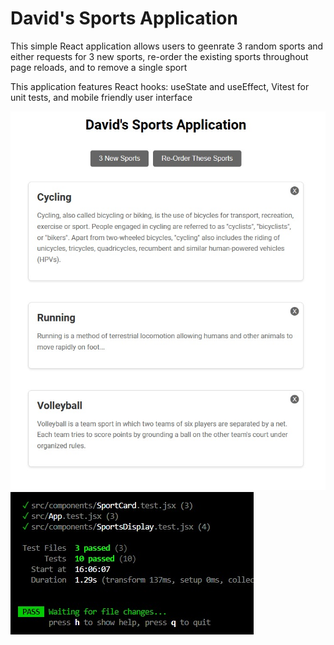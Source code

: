 # David's Sports Application

This simple React application allows users to geenrate 3 random sports and either requests for 3 new sports, re-order the existing sports throughout page reloads, and to remove a single sport

This application features React hooks: useState and useEffect, Vitest for unit tests, and mobile friendly user interface

![alt text](https://github.com/dmackeyward/davids-sports-app/blob/main/screenshots/0.jpg?raw=true)
![alt text](https://github.com/dmackeyward/davids-sports-app/blob/main/screenshots/1.jpg?raw=true)

